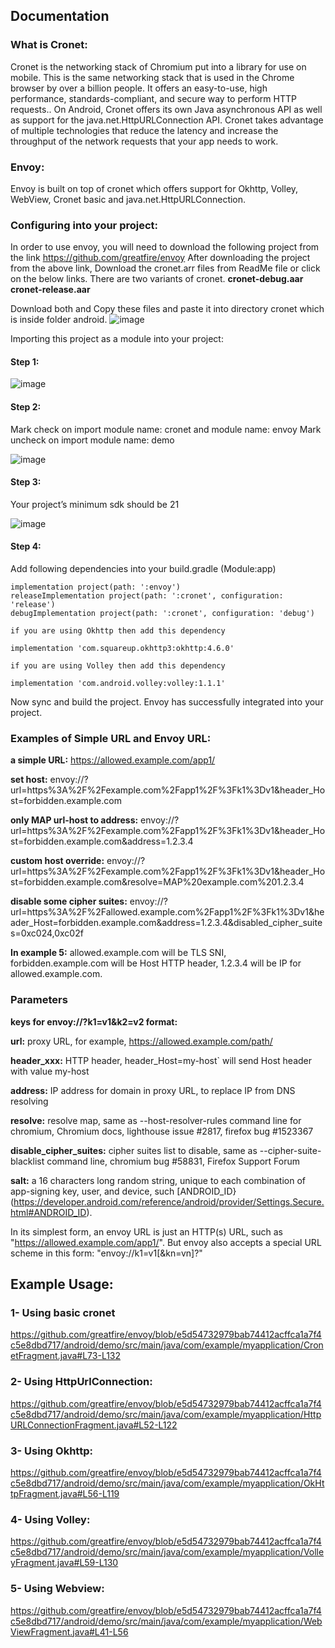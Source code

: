 ## Documentation

### What is Cronet:
Cronet is the networking stack of Chromium put into a library for use on mobile. This is the same networking stack that is used in the Chrome browser by over a billion people. It offers an easy-to-use, high performance, standards-compliant, and secure way to perform HTTP requests.. On Android, Cronet offers its own Java asynchronous API as well as support for the java.net.HttpURLConnection API. Cronet takes advantage of multiple technologies that reduce the latency and increase the throughput of the network requests that your app needs to work.

### Envoy:
Envoy is built on top of cronet which offers support for Okhttp, Volley, WebView, Cronet basic and java.net.HttpURLConnection. 

### Configuring into your project:

In order to use envoy, you will need to download the following project from the link 
https://github.com/greatfire/envoy
After downloading the project from the above link,  Download the cronet.arr files from ReadMe file or click on the below links. There are two variants of cronet.
**cronet-debug.aar**
**cronet-release.aar**

Download both and Copy these files and paste it into directory cronet which is inside folder android.
![image](https://user-images.githubusercontent.com/15171546/89523440-45bd8480-d7fc-11ea-8be9-a40fb5126bb8.png)

 
Importing this project as a module into your project:

#### Step 1: 


![image](https://user-images.githubusercontent.com/15171546/89523489-5ec63580-d7fc-11ea-8d6e-0d1cbcbff790.png)






#### Step 2:
Mark check on import module name: cronet and module name: envoy
Mark uncheck on import module name: demo

![image](https://user-images.githubusercontent.com/15171546/89523578-85846c00-d7fc-11ea-933b-5f6e91196b7b.png)

 


#### Step 3:
Your project’s minimum sdk should be 21 

![image](https://user-images.githubusercontent.com/15171546/89523626-9af99600-d7fc-11ea-96b8-2834ff9df65e.png)


#### Step 4:
Add following dependencies into your build.gradle (Module:app)

```
implementation project(path: ':envoy')
releaseImplementation project(path: ':cronet', configuration: 'release')
debugImplementation project(path: ':cronet', configuration: 'debug')
```

```
if you are using Okhttp then add this dependency

implementation 'com.squareup.okhttp3:okhttp:4.6.0'
```

```
if you are using Volley then add this dependency

implementation 'com.android.volley:volley:1.1.1'
```

Now sync and build the project. Envoy has successfully integrated into your project.

### Examples of Simple URL and Envoy URL:

**a simple URL:** https://allowed.example.com/app1/

**set host:** envoy://?url=https%3A%2F%2Fexample.com%2Fapp1%2F%3Fk1%3Dv1&header_Host=forbidden.example.com

**only MAP url-host to address:** envoy://?url=https%3A%2F%2Fexample.com%2Fapp1%2F%3Fk1%3Dv1&header_Host=forbidden.example.com&address=1.2.3.4

**custom host override:** envoy://?url=https%3A%2F%2Fexample.com%2Fapp1%2F%3Fk1%3Dv1&header_Host=forbidden.example.com&resolve=MAP%20example.com%201.2.3.4

**disable some cipher suites:** envoy://?url=https%3A%2F%2Fallowed.example.com%2Fapp1%2F%3Fk1%3Dv1&header_Host=forbidden.example.com&address=1.2.3.4&disabled_cipher_suites=0xc024,0xc02f

**In example 5:** allowed.example.com will be TLS SNI, forbidden.example.com will be Host HTTP header, 1.2.3.4 will be IP for allowed.example.com.


### Parameters
**keys for envoy://?k1=v1&k2=v2 format:**

**url:** proxy URL, for example, https://allowed.example.com/path/

**header_xxx:** HTTP header, header_Host=my-host` will send Host header with value my-host

**address:** IP address for domain in proxy URL, to replace IP from DNS resolving

**resolve:** resolve map, same as --host-resolver-rules command line for chromium, Chromium docs, lighthouse issue #2817, firefox bug #1523367

**disable_cipher_suites:** cipher suites list to disable, same as --cipher-suite-blacklist command line, chromium bug #58831, Firefox Support Forum

**salt:** a 16 characters long random string, unique to each combination of app-signing key, user, and device, such [ANDROID_ID}(https://developer.android.com/reference/android/provider/Settings.Secure.html#ANDROID_ID).


In its simplest form, an envoy URL is just an HTTP(s) URL, such as "https://allowed.example.com/app1/". But envoy also accepts a special URL scheme in this form: "envoy://k1=v1[&kn=vn]?"

## Example Usage:
### 1-	Using basic cronet
 
 https://github.com/greatfire/envoy/blob/e5d54732979bab74412acffca1a7f4c5e8dbd717/android/demo/src/main/java/com/example/myapplication/CronetFragment.java#L73-L132


### 2-	Using HttpUrlConnection:

https://github.com/greatfire/envoy/blob/e5d54732979bab74412acffca1a7f4c5e8dbd717/android/demo/src/main/java/com/example/myapplication/HttpURLConnectionFragment.java#L52-L122
 

### 3-	Using Okhttp:
 
https://github.com/greatfire/envoy/blob/e5d54732979bab74412acffca1a7f4c5e8dbd717/android/demo/src/main/java/com/example/myapplication/OkHttpFragment.java#L56-L119


### 4-	Using Volley:
 
https://github.com/greatfire/envoy/blob/e5d54732979bab74412acffca1a7f4c5e8dbd717/android/demo/src/main/java/com/example/myapplication/VolleyFragment.java#L59-L130


### 5-	Using Webview:

https://github.com/greatfire/envoy/blob/e5d54732979bab74412acffca1a7f4c5e8dbd717/android/demo/src/main/java/com/example/myapplication/WebViewFragment.java#L41-L56
